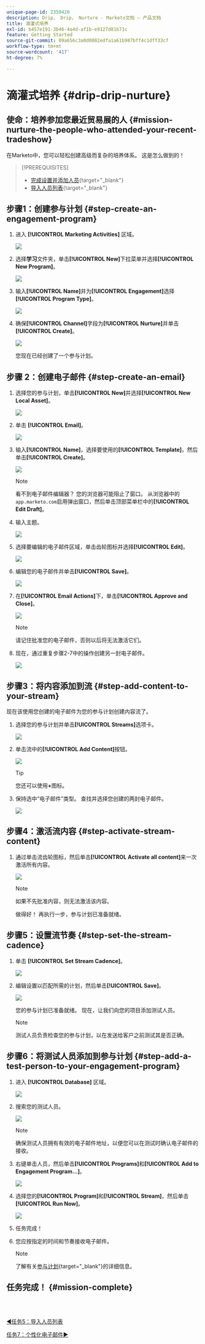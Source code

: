 ```yaml
---
unique-page-id: 2359420
description: Drip， Drip， Nurture - Marketo文档 — 产品文档
title: 滴灌式培养
exl-id: b457e191-3b46-4a4d-af1b-e9127d81b71c
feature: Getting Started
source-git-commit: 09a656c3a0d0002edfa1a61b987bff4c1dff33cf
workflow-type: tm+mt
source-wordcount: '417'
ht-degree: 7%

---
```


# 滴灌式培养 {#drip-drip-nurture}

## 使命：培养参加您最近贸易展的人 {#mission-nurture-the-people-who-attended-your-recent-tradeshow}

在Marketo中，您可以轻松创建高级而复杂的培养体系。 这是怎么做到的！

>[!PREREQUISITES]
>
>* [完成设置并添加人员](/help/marketo/getting-started/quick-wins/get-set-up-and-add-a-person.md){target="_blank"}
>* [导入人员列表](/help/marketo/getting-started/quick-wins/import-a-list-of-people.md){target="_blank"}

## 步骤1：创建参与计划 {#step-create-an-engagement-program}

1. 进入 **[!UICONTROL Marketing Activities]** 区域。

   ![](assets/drip-drip-nurture-1.png)

1. 选择&#x200B;**学习**&#x200B;文件夹，单击&#x200B;**[!UICONTROL New]**&#x200B;下拉菜单并选择&#x200B;**[!UICONTROL New Program]**。

   ![](assets/drip-drip-nurture-2.png)

1. 输入&#x200B;**[!UICONTROL Name]**&#x200B;并为&#x200B;**[!UICONTROL Engagement]**&#x200B;选择&#x200B;**[!UICONTROL Program Type]**。

   ![](assets/drip-drip-nurture-3.png)

1. 确保&#x200B;**[!UICONTROL Channel]**&#x200B;字段为&#x200B;**[!UICONTROL Nurture]**&#x200B;并单击&#x200B;**[!UICONTROL Create]**。

   ![](assets/drip-drip-nurture-4.png)

   您现在已经创建了一个参与计划。

## 步骤 2：创建电子邮件 {#step-create-an-email}

1. 选择您的参与计划，单击&#x200B;**[!UICONTROL New]**&#x200B;并选择&#x200B;**[!UICONTROL New Local Asset]**。

   ![](assets/drip-drip-nurture-5.png)

1. 单击 **[!UICONTROL Email]**。

   ![](assets/drip-drip-nurture-6.png)

1. 输入&#x200B;**[!UICONTROL Name]**，选择要使用的&#x200B;**[!UICONTROL Template]**，然后单击&#x200B;**[!UICONTROL Create]**。

   ![](assets/drip-drip-nurture-7.png)

   >[!NOTE]
   >
   >看不到电子邮件编辑器？ 您的浏览器可能阻止了窗口。 从浏览器中的`app.marketo.com`启用弹出窗口，然后单击顶部菜单栏中的&#x200B;**[!UICONTROL Edit Draft]**。

1. 输入主题。

   ![](assets/drip-drip-nurture-8.png)

1. 选择要编辑的电子邮件区域，单击齿轮图标并选择&#x200B;**[!UICONTROL Edit]**。

   ![](assets/drip-drip-nurture-9.png)

1. 编辑您的电子邮件并单击&#x200B;**[!UICONTROL Save]**。

   ![](assets/drip-drip-nurture-10.png)

1. 在&#x200B;**[!UICONTROL Email Actions]**&#x200B;下，单击&#x200B;**[!UICONTROL Approve and Close]**。

   ![](assets/drip-drip-nurture-11.png)

   >[!NOTE]
   >
   >请记住批准您的电子邮件，否则以后将无法激活它们。

1. 现在，通过重复步骤2-7中的操作创建另一封电子邮件。

   ![](assets/drip-drip-nurture-12.png)

## 步骤3：将内容添加到流 {#step-add-content-to-your-stream}

现在该使用您创建的电子邮件为您的参与计划创建内容流了。

1. 选择您的参与计划并单击&#x200B;**[!UICONTROL Streams]**&#x200B;选项卡。

   ![](assets/drip-drip-nurture-13.png)

1. 单击流中的&#x200B;**[!UICONTROL Add Content]**&#x200B;按钮。

   ![](assets/drip-drip-nurture-14.png)

   >[!TIP]
   >
   >您还可以使用&#x200B;**+**&#x200B;图标。

1. 保持选中“电子邮件”类型。 查找并选择您创建的两封电子邮件。

   ![](assets/drip-drip-nurture-15.png)

## 步骤4：激活流内容 {#step-activate-stream-content}

1. 通过单击流齿轮图标，然后单击&#x200B;**[!UICONTROL Activate all content]**&#x200B;来一次激活所有内容。

   ![](assets/drip-drip-nurture-16.png)

   >[!NOTE]
   >
   >如果不先批准内容，则无法激活该内容。

   做得好！ 再执行一步，参与计划已准备就绪。

## 步骤5：设置流节奏 {#step-set-the-stream-cadence}

1. 单击 **[!UICONTROL Set Stream Cadence]**。

   ![](assets/drip-drip-nurture-17.png)

1. 编辑设置以匹配所需的计划，然后单击&#x200B;**[!UICONTROL Save]**。

   ![](assets/drip-drip-nurture-18.png)

   您的参与计划已准备就绪。 现在，让我们向您的项目添加测试人员。

   >[!NOTE]
   >
   >测试人员负责检查您的参与计划，以在发送给客户之前测试其是否正确。

## 步骤6：将测试人员添加到参与计划 {#step-add-a-test-person-to-your-engagement-program}

1. 进入 **[!UICONTROL Database]** 区域。

   ![](assets/drip-drip-nurture-19.png)

1. 搜索您的测试人员。

   ![](assets/drip-drip-nurture-20.png)

   >[!NOTE]
   >
   >确保测试人员拥有有效的电子邮件地址，以便您可以在测试时确认电子邮件的接收。

1. 右键单击人员，然后单击&#x200B;**[!UICONTROL Programs]**&#x200B;和&#x200B;**[!UICONTROL Add to Engagement Program...]**。

   ![](assets/drip-drip-nurture-21.png)

1. 选择您的&#x200B;**[!UICONTROL Program]**&#x200B;和&#x200B;**[!UICONTROL Stream]**，然后单击&#x200B;**[!UICONTROL Run Now]**。

   ![](assets/drip-drip-nurture-22.png)

1. 任务完成！

1. 您应按指定的时间和节奏接收电子邮件。

   >[!NOTE]
   >
   >了解有关[参与计划](/help/marketo/product-docs/email-marketing/drip-nurturing/creating-an-engagement-program/understanding-engagement-programs.md){target="_blank"}的详细信息。

## 任务完成！ {#mission-complete}

<br> 

[◄任务5：导入人员列表](/help/marketo/getting-started/quick-wins/import-a-list-of-people.md)

[任务7：个性化电子邮件►](/help/marketo/getting-started/quick-wins/personalize-an-email.md)
